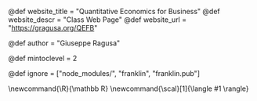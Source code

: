<!--
Add here global page variables to use throughout your
website.
The website_* must be defined for the RSS to work
-->
@def website_title = "Quantitative Economics for Business"
@def website_descr = "Class Web Page"
@def website_url   = "https://gragusa.org/QEFB"

@def author = "Giuseppe Ragusa"

@def mintoclevel = 2

<!--
Add here files or directories that should be ignored by Franklin, otherwise
these files might be copied and, if markdown, processed by Franklin which
you might not want. Indicate directories by ending the name with a `/`.
-->
@def ignore = ["node_modules/", "franklin", "franklin.pub"]

<!--
Add here global latex commands to use throughout your
pages. It can be math commands but does not need to be.
For instance:
* \newcommand{\phrase}{This is a long phrase to copy.}
-->
\newcommand{\R}{\mathbb R}
\newcommand{\scal}[1]{\langle #1 \rangle}
